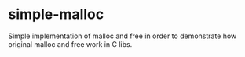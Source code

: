 simple-malloc
=============

Simple implementation of malloc and free in order to demonstrate how original malloc and free work in C libs.
